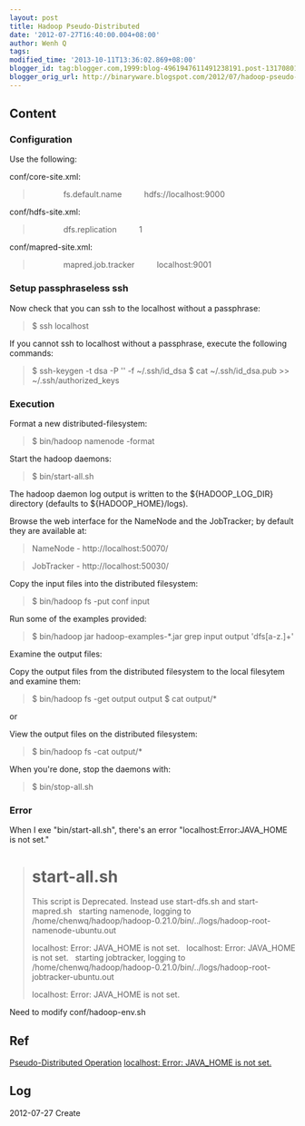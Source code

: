 ```yaml
---
layout: post
title: Hadoop Pseudo-Distributed
date: '2012-07-27T16:40:00.004+08:00'
author: Wenh Q
tags:
modified_time: '2013-10-11T13:36:02.869+08:00'
blogger_id: tag:blogger.com,1999:blog-4961947611491238191.post-1317080166277636848
blogger_orig_url: http://binaryware.blogspot.com/2012/07/hadoop-pseudo-distributed_27.html
---
```


Content
-------

### Configuration

Use the following:

conf/core-site.xml:

> <configuration>
>      <property>
>          <name>fs.default.name</name>
>          <value>hdfs://localhost:9000</value>
>      </property>
> </configuration>

conf/hdfs-site.xml:

> <configuration>
>      <property>
>          <name>dfs.replication</name>
>          <value>1</value>
>      </property>
> </configuration>

conf/mapred-site.xml:

> <configuration>
>      <property>
>          <name>mapred.job.tracker</name>
>          <value>localhost:9001</value>
>      </property>
> </configuration>

### Setup passphraseless ssh

Now check that you can ssh to the localhost without a passphrase:

> $ ssh localhost


If you cannot ssh to localhost without a passphrase, execute the
following commands:

> $ ssh-keygen -t dsa -P '' -f ~/.ssh/id_dsa
> $ cat ~/.ssh/id_dsa.pub >> ~/.ssh/authorized_keys

### Execution

Format a new distributed-filesystem:


> $ bin/hadoop namenode -format

Start the hadoop daemons:


> $ bin/start-all.sh

The hadoop daemon log output is written to the ${HADOOP_LOG_DIR}
directory (defaults to ${HADOOP_HOME}/logs).

Browse the web interface for the NameNode and the JobTracker; by default
they are available at:


> NameNode - http://localhost:50070/

> JobTracker - http://localhost:50030/

Copy the input files into the distributed filesystem:


> $ bin/hadoop fs -put conf input

Run some of the examples provided:


> $ bin/hadoop jar hadoop-examples-*.jar grep input output
> 'dfs[a-z.]+'

Examine the output files:

Copy the output files from the distributed filesystem to the local
filesytem and examine them:


> $ bin/hadoop fs -get output output
> $ cat output/*

or

View the output files on the distributed filesystem:


> $ bin/hadoop fs -cat output/*

When you're done, stop the daemons with:


> $ bin/stop-all.sh

### Error

When I exe "bin/start-all.sh", there's an error
"localhost:Error:JAVA_HOME is not set."



> # start-all.sh  
> This script is Deprecated. Instead use start-dfs.sh and
> start-mapred.sh  
> starting namenode, logging to
> /home/chenwq/hadoop/hadoop-0.21.0/bin/../logs/hadoop-root-namenode-ubuntu.out  
>
> localhost: Error: JAVA_HOME is not set.  
> localhost: Error: JAVA_HOME is not set.  
> starting jobtracker, logging to
> /home/chenwq/hadoop/hadoop-0.21.0/bin/../logs/hadoop-root-jobtracker-ubuntu.out  
>
> localhost: Error: JAVA_HOME is not set. 
>


Need to modify conf/hadoop-env.sh


Ref
---

[Pseudo-Distributed
Operation](http://hadoop.apache.org/common/docs/stable/single_node_setup.html#PseudoDistributed)
[localhost: Error: JAVA_HOME is not
set.](http://chenwq.iteye.com/blog/1161530)

Log
---

2012-07-27 Create
